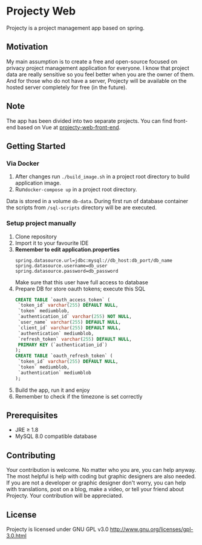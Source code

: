 # Projecty Web
Projecty is a project management app based on spring.

## Motivation
My main assumption is to create a free and open-source focused on privacy project management application for everyone.
I know that project data are really sensitive so you feel better when you are the owner of them.
And for those who do not have a server, 
Projecty will be available on the hosted server completely for free (in the future).

## Note
The app has been divided into two separate projects. 
You can find front-end based on Vue at [projecty-web-front-end](https://github.com/marcinadd/projecty-web-front-end).

## Getting Started
### Via Docker
1. After changes run `./build_image.sh` in a project root directory to build application image.
1. Run`docker-compose up` in a project root directory.

Data is stored in a volume `db-data`. During first run of database container the scripts from `/sql-scripts` directory will be  are executed.

### Setup project manually
1. Clone repository
1. Import it to your favourite IDE
1. **Remember to edit application.properties**
    ```
    spring.datasource.url=jdbc:mysql://db_host:db_port/db_name
    spring.datasource.username=db_user
    spring.datasource.password=db_password
    ```
    Make sure that this user have full access to database
1. Prepare DB for store oauth tokens; execute this SQL
    ```sql
   CREATE TABLE `oauth_access_token` (
     `token_id` varchar(255) DEFAULT NULL,
     `token` mediumblob,
     `authentication_id` varchar(255) NOT NULL,
     `user_name` varchar(255) DEFAULT NULL,
     `client_id` varchar(255) DEFAULT NULL,
     `authentication` mediumblob,
     `refresh_token` varchar(255) DEFAULT NULL,
     PRIMARY KEY (`authentication_id`)
   );
   CREATE TABLE `oauth_refresh_token` (
     `token_id` varchar(255) DEFAULT NULL,
     `token` mediumblob,
     `authentication` mediumblob
   );
   ``` 
1. Build the app, run it and enjoy
1. Remember to check if the timezone is set correctly

## Prerequisites
* JRE ≥ 1.8
* MySQL 8.0 compatible database

## Contributing
Your contribution is welcome. No matter who you are, you can help anyway.
The most helpful is help with coding but graphic designers are also needed.
If you are not a developer or graphic designer don't worry,
you can help with translations, post on a blog, make a video, or tell your friend about Projecty.
Your contribution will be appreciated.

## License
Projecty is licensed under GNU GPL v3.0 http://www.gnu.org/licenses/gpl-3.0.html
